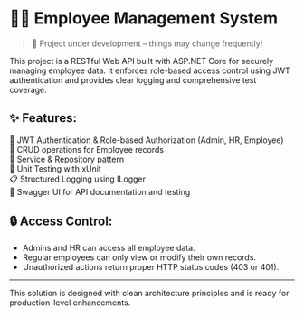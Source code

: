 # 👨‍💼 Employee Management System

> 🚧 Project under development – things may change frequently!

This project is a RESTful Web API built with ASP.NET Core for securely managing employee data. It enforces role-based access control using JWT authentication and provides clear logging and comprehensive test coverage.

## ✨ Features:

🔐 JWT Authentication & Role-based Authorization (Admin, HR, Employee)  
📝 CRUD operations for Employee records  
🧱 Service & Repository pattern  
🧪 Unit Testing with xUnit  
📋 Structured Logging using ILogger  
📖 Swagger UI for API documentation and testing  

## 🔒 Access Control:
- Admins and HR can access all employee data.  
- Regular employees can only view or modify their own records.  
- Unauthorized actions return proper HTTP status codes (403 or 401).  

---

This solution is designed with clean architecture principles and is ready for production-level enhancements.
